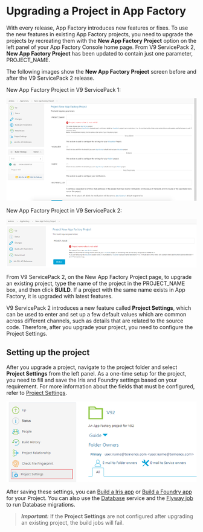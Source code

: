                          

Upgrading a Project in App Factory
==================================

With every release, App Factory introduces new features or fixes. To use the new features in existing App Factory projects, you need to upgrade the projects by recreating them with the **New App Factory Project** option on the left panel of your App Factory Console home page. From V9 ServicePack 2, **New App Factory Project** has been updated to contain just one parameter, PROJECT\_NAME.

The following images show the **New App Factory Project** screen before and after the V9 ServicePack 2 release.

New App Factory Project in V9 ServicePack 1:

[![](Resources/Images/NewProject_V9SP1_thumb_800_0.png)](Resources/Images/NewProject_V9SP1.png)

New App Factory Project in V9 ServicePack 2:

[![](Resources/Images/NewProject_V9SP2_thumb_800_0.png)](Resources/Images/NewProject_V9SP2.png)

From V9 ServicePack 2, on the New App Factory Project page, to upgrade an existing project, type the name of the project in the PROJECT\_NAME box, and then click **BUILD**. If a project with the same name exists in App Factory, it is upgraded with latest features.

V9 ServicePack 2 introduces a new feature called **Project Settings**, which can be used to enter and set up a few default values which are common across different channels, such as details that are related to the source code. Therefore, after you upgrade your project, you need to configure the Project Settings.

Setting up the project
----------------------

After you upgrade a project, navigate to the project folder and select **Project Settings** from the left panel. As a one-time setup for the project, you need to fill and save the Iris and Foundry settings based on your requirement. For more information about the fields that must be configured, refer to [Project Settings](Project_Settings.md).

![](Resources/Images/ProjectSettings_Panel.png)

After saving these settings, you can [Build a Iris app](BuildingAnApp.md) or [Build a Foundry app](BuildingFoundryApp.md) for your Project. You can also use the [Database](Database.md) service and the [Flyway job](RunningFlywayJobs.md) to run Database migrations.

> **_Important:_** If the **Project Settings** are not configured after upgrading an existing project, the build jobs will fail.
